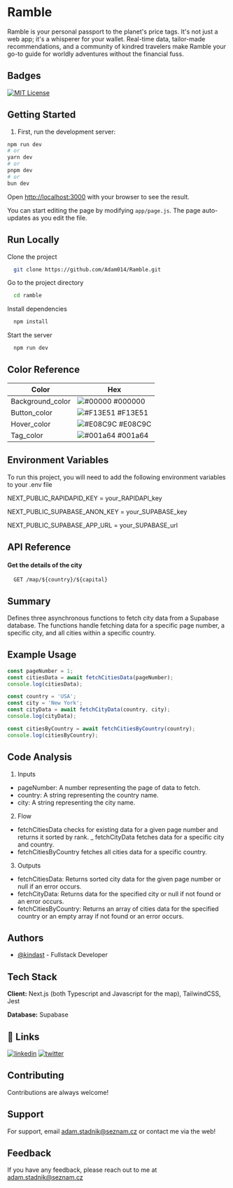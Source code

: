 
# Ramble

Ramble is your personal passport to the planet's price tags. It's not just a web app; it's a whisperer for your wallet. Real-time data, tailor-made recommendations, and a community of kindred travelers make Ramble your go-to guide for worldly adventures without the financial fuss.
## Badges

[![MIT License](https://img.shields.io/badge/License-MIT-green.svg)](https://choosealicense.com/licenses/mit/)

<!--- ## Commits titles

If you are wondering WTF are these commits titles?!
- I am creating commits titles based on what i am listening to, mostly music, because why not.

-->

## Getting Started

1. First, run the development server:

```bash
npm run dev
# or
yarn dev
# or
pnpm dev
# or
bun dev
```

Open [http://localhost:3000](http://localhost:3000) with your browser to see the result.

You can start editing the page by modifying `app/page.js`. The page auto-updates as you edit the file.

## Run Locally

Clone the project

```bash
  git clone https://github.com/Adam014/Ramble.git
```

Go to the project directory

```bash
  cd ramble
```

Install dependencies

```bash
  npm install
```

Start the server

```bash
  npm run dev
```

## Color Reference

| Color             | Hex                                                                |
| ----------------- | ------------------------------------------------------------------ |
| Background_color | ![#00000](https://via.placeholder.com/10/0000?text=+) #000000 |
| Button_color | ![#F13E51](https://via.placeholder.com/10/F13E51?text=+) #F13E51 |
| Hover_color | ![#E08C9C](https://via.placeholder.com/10/E08C9C?text=+) #E08C9C |
| Tag_color | ![#001a64](https://via.placeholder.com/10/001a64?text=+) #001a64 |


## Environment Variables

To run this project, you will need to add the following environment variables to your .env file

NEXT_PUBLIC_RAPIDAPID_KEY = your_RAPIDAPI_key 

NEXT_PUBLIC_SUPABASE_ANON_KEY = your_SUPABASE_key

NEXT_PUBLIC_SUPABASE_APP_URL = your_SUPABASE_url


## API Reference

#### Get the details of the city

```http
  GET /map/${country}/${capital}
```

## Summary
Defines three asynchronous functions to fetch city data from a Supabase database. The functions handle fetching data for a specific page number, a specific city, and all cities within a specific country.

## Example Usage
```js
const pageNumber = 1;
const citiesData = await fetchCitiesData(pageNumber);
console.log(citiesData);

const country = 'USA';
const city = 'New York';
const cityData = await fetchCityData(country, city);
console.log(cityData);

const citiesByCountry = await fetchCitiesByCountry(country);
console.log(citiesByCountry);
```

## Code Analysis
1. Inputs
- pageNumber: A number representing the page of data to fetch.
- country: A string representing the country name.
- city: A string representing the city name.
2. Flow
- fetchCitiesData checks for existing data for a given page number and returns it sorted by rank.
_ fetchCityData fetches data for a specific city and country.
- fetchCitiesByCountry fetches all cities data for a specific country.
3. Outputs
- fetchCitiesData: Returns sorted city data for the given page number or null if an error occurs.
- fetchCityData: Returns data for the specified city or null if not found or an error occurs.
- fetchCitiesByCountry: Returns an array of cities data for the specified country or an empty array if not found or an error occurs.

## Authors

- [@kindast](https://www.github.com/kindast) - Fullstack Developer


## Tech Stack

**Client:** Next.js (both Typescript and Javascript for the map), TailwindCSS, Jest

**Database:** Supabase 

## 🔗 Links
[![linkedin](https://img.shields.io/badge/linkedin-0A66C2?style=for-the-badge&logo=linkedin&logoColor=white)](https://www.linkedin.com/in/adam-stádník-271280218/)
[![twitter](https://img.shields.io/badge/twitter-1DA1F2?style=for-the-badge&logo=twitter&logoColor=white)](https://twitter.com/kindastcs)


## Contributing

Contributions are always welcome!


## Support

For support, email adam.stadnik@seznam.cz or contact me via the web!


## Feedback

If you have any feedback, please reach out to me at adam.stadnik@seznam.cz
